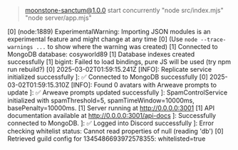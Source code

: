 
> moonstone-sanctum@1.0.0 start
> concurrently "node src/index.mjs" "node server/app.mjs"

[0] (node:1889) ExperimentalWarning: Importing JSON modules is an experimental feature and might change at any time
[0] (Use `node --trace-warnings ...` to show where the warning was created)
[1] Connected to MongoDB database: cosyworld89
[1] Database indexes created successfully
[1] bigint: Failed to load bindings, pure JS will be used (try npm run rebuild?)
[0] 2025-03-02T01:59:15.241Z [INFO]: Replicate service initialized successfully
]: ✅ Connected to MongoDB successfully
[0] 2025-03-02T01:59:15.310Z [INFO]: Found 0 avatars with Arweave prompts to update
]: ✅ Arweave prompts updated successfully
]: SpamControlService initialized with spamThreshold=5, spamTimeWindow=10000ms, basePenalty=10000ms.
[1] Server running at http://0.0.0.0:3001
[1] API documentation available at http://0.0.0.0:3001/api-docs
]: Successfully connected to MongoDB.
]: ✅ Logged into Discord successfully
]: Error checking whitelist status: Cannot read properties of null (reading 'db')
[0] Retrieved guild config for 1345486693972578355: whitelisted=true
